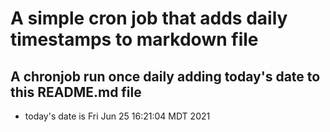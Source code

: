 A simple cron job that adds daily timestamps to markdown file
============================================================
## A chronjob run once daily adding today's date to this README.md file
* today's date is Fri Jun 25 16:21:04 MDT 2021
